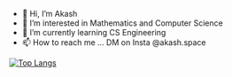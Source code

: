 - 👋 Hi, I’m Akash
- 👀 I’m interested in Mathematics and Computer Science
- 🌱 I’m currently learning CS Engineering
- 📫 How to reach me ... DM on Insta @akash.space

[![Top Langs](https://github-readme-statistics-akashinfinity12.vercel.app/api/top-langs/?username=akashinfinity12&layout=compact&exclude_repo=Machine-Learning&langs_count=8)](https://github.com/akashinfinity12/github-readme-stats)

<!---
akashinfinity12/akashinfinity12 is a ✨ special ✨ repository because its `README.md` (this file) appears on your GitHub profile.
You can click the Preview link to take a look at your changes.
--->
